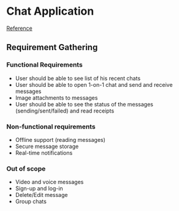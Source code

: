 # Chat Application
[Reference](https://github.com/weeeBox/mobile-system-design/blob/master/exercises/chat-app.md)

## Requirement Gathering

### Functional Requirements
- User should be able to see list of his recent chats
- User should be able to open 1-on-1 chat and send and receive messages
- Image attachments to messages
- User should be able to see the status of the messages (sending/sent/failed) and read receipts

### Non-functional requirements
- Offline support (reading messages)
- Secure message storage
- Real-time notifications

### Out of scope
- Video and voice messages
- Sign-up and log-in
- Delete/Edit message
- Group chats
